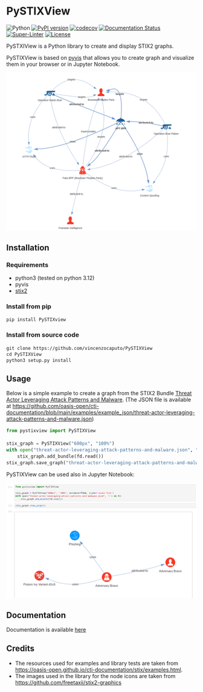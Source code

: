 # PySTIXView
![Python](https://img.shields.io/badge/python-3670A0?style=for-the-badge&logo=python&logoColor=ffdd54) [![PyPI version](https://badge.fury.io/py/PySTIXview.svg)](https://badge.fury.io/py/PySTIXview) [![codecov](https://codecov.io/gh/vincenzocaputo/PySTIXView/graph/badge.svg?token=812G6NT5JP)](https://codecov.io/gh/vincenzocaputo/PySTIXView) [![Documentation Status](https://readthedocs.org/projects/pystixview/badge/?version=latest)](https://pystixview.readthedocs.io/en/latest/?badge=latest) [![Super-Linter](https://github.com/vincenzocaputo/PySTIXView/actions/workflows/lint.yml/badge.svg)](https://github.com/marketplace/actions/super-linter) [![License](https://img.shields.io/badge/License-BSD_3--Clause-blue.svg)](https://opensource.org/licenses/BSD-3-Clause)

PySTXIView is a Python library to create and display STIX2 graphs.

PySTIXView is based on [pyvis](https://github.com/WestHealth/pyvis/) that allows you to create graph and visualize them in your browser or in Jupyter Notebook.

![](https://raw.githubusercontent.com/vincenzocaputo/PySTIXView/main/_media/graph_example.png)

## Installation

### Requirements
- python3 (tested on python 3.12)
- pyvis
- [stix2](https://github.com/oasis-open/cti-python-stix2)

### Install from pip
```
pip install PySTIXview
```

### Install from source code

```
git clone https://github.com/vincenzocaputo/PySTIXView
cd PySTIXView
python3 setup.py install
```

## Usage

Below is a simple example to create a graph from the STIX2 Bundle [Threat Actor Leveraging Attack Patterns and Malware](https://oasis-open.github.io/cti-documentation/examples/threat-actor-leveraging-attack-patterns-and-malware). (The JSON file is available at https://github.com/oasis-open/cti-documentation/blob/main/examples/example_json/threat-actor-leveraging-attack-patterns-and-malware.json)

```python
from pystixview import PySTIXView

stix_graph = PySTIXView("600px", "100%")
with open("threat-actor-leveraging-attack-patterns-and-malware.json", "r") as fd:
    stix_graph.add_bundle(fd.read())
stix_graph.save_graph("threat-actor-leveraging-attack-patterns-and-malware.html")
```

PySTIXView can be used also in Jupyter Notebook:

![](https://raw.githubusercontent.com/vincenzocaputo/PySTIXView/main/_media/jupyter_example.png)

## Documentation

Documentation is available [here](https://pystixview.readthedocs.io/en/latest/)

## Credits

- The resources used for examples and library tests are taken from https://oasis-open.github.io/cti-documentation/stix/examples.html.
- The images used in the library for the node icons are taken from https://github.com/freetaxii/stix2-graphics
